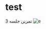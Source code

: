 # test
تمرین جلسه 3
![e](https://user-images.githubusercontent.com/111405499/215622867-800669a7-ac6d-4a10-8f01-227285767e0f.jpg)

